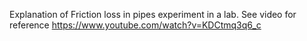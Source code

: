 Explanation of Friction loss in pipes experiment in a lab. See video for reference
https://www.youtube.com/watch?v=KDCtmq3q6_c
